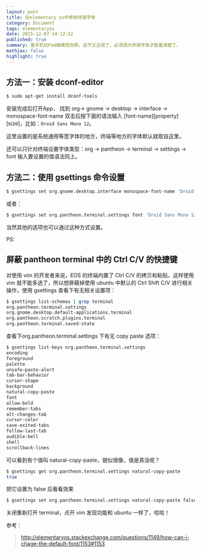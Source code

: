 ```yaml
---
layout: post
title: 在elementary os中修改终端字体
category: Document
tags: elementaryos
date: 2015-12-07 14:12:52
published: true
summary: 看手机玩Pad眼睛受伤啊，这不又近视了，必须调大终端字体才能看清楚了。
mathjax: false
highlight: true
---
```


## 方法一：安装 dconf-editor

```bash
$ sudo apt-get install dconf-tools
```

安装完成后打开App， 找到 org-> gnome -> desktop -> interface -> monospace-font-name 双击后按下面的语法输入 \[font-name\]\[property\]\[size\]，比如：`Droid Sans Mono 12`。

这里设置的是系统通用等宽字体的地方，终端等地方的字体默认就取自这里。

还可以只针对终端设置字体类型：org -> pantheon -> terminal -> settings -> font 输入要设置的值语法同上。


## 方法二：使用 gsettings 命令设置

```bash
$ gsettings set org.gnome.desktop.interface monospace-font-name 'Droid Sans Mono 12'
```

或者：

```bash
$ gsettings set org.pantheon.terminal.settings font 'Droid Sans Mono 12'
```

当然其他的选项也可以通过这种方式设置。

PS:

## 屏蔽 pantheon terminal 中的 Ctrl C/V 的快捷键

对使用 vim 的开发者来说，EOS 的终端内置了 Ctrl C/V 的拷贝和粘贴，这样使用 vim 就不能多选了，所以想屏蔽掉使用 ubuntu 中默认的 Ctrl Shift C/V 进行相关操作，使用 gsettings 查看下有无相关设置项：

```bash
$ gsettings list-schemas | grep terminal
org.pantheon.terminal.settings
org.gnome.desktop.default-applications.terminal
org.pantheon.scratch.plugins.terminal
org.pantheon.terminal.saved-state 
```

查看下org.pantheon.terminal.settings 下有无 copy paste 选项：

```bash
$ gsettings list-keys org.pantheon.terminal.settings
encoding
foreground
palette
unsafe-paste-alert
tab-bar-behavior
cursor-shape
background
natural-copy-paste
font
allow-bold
remember-tabs
alt-changes-tab
cursor-color
save-exited-tabs
follow-last-tab
audible-bell
shell
scrollback-lines
```

可以看到有个值叫 natural-copy-paste，貌似很像，值是真没呢？

```bash
$ gsettings get org.pantheon.terminal.settings natural-copy-paste
true
```

把它设置为 false 后看看效果

```bash
$ gsettings set org.pantheon.terminal.settings natural-copy-paste false
```

关闭重新打开 terminal，点开 vim 发现功能和 ubuntu 一样了，哈哈！

参考：

> http://elementaryos.stackexchange.com/questions/1149/how-can-i-chage-the-default-font/1153#1153

